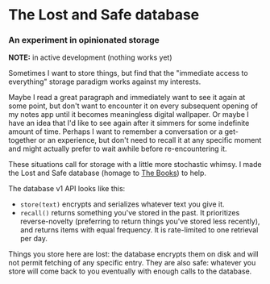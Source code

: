 # The Lost and Safe database

### An experiment in opinionated storage

**NOTE:** in active development (nothing works yet)

Sometimes I want to store things, but find that the "immediate access to everything" storage
paradigm works against my interests. 

Maybe I read a great paragraph and immediately want to see it again at some point, but don't
want to encounter it on every subsequent opening of my notes app until it becomes meaningless digital wallpaper. Or maybe I have an idea that I'd like to see again
after it simmers for some indefinite amount of time. Perhaps I want to remember a conversation or a get-together or an experience, 
but don't need to recall it at any specific moment and might actually prefer to wait awhile before re-encountering it.

These situations call for storage with a little more stochastic whimsy.
I made the Lost and Safe database (homage to [The Books](https://en.wikipedia.org/wiki/Lost_and_Safe)) to help.

The database v1 API looks like this:

* `store(text)` encrypts and serializes whatever text you give it.
* `recall()` returns something you've stored in the past. It prioritizes reverse-novelty (preferring to return things you've stored less recently),
and returns items with equal frequency. It is rate-limited to one retrieval per day.

Things you store here are lost: the database encrypts them on disk and will not permit fetching of any specific entry. They are also safe: whatever you store 
will come back to you eventually with enough calls to the database. 
